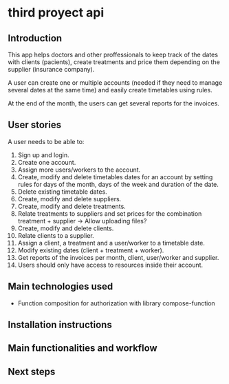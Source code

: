 # third proyect api

## Introduction

This app helps doctors and other proffessionals to keep track of the dates with clients (pacients), create treatments and price them depending on the supplier (insurance company).

A user can create one or multiple accounts (needed if they need to manage several dates at the same time) and easily create timetables using rules.

At the end of the month, the users can get several reports for the invoices. 

## User stories

A user needs to be able to:

1. Sign up and login.
2. Create one account.
3. Assign more users/workers to the account.
4. Create, modify and delete timetables dates for an account by setting rules for days of the month, days of the week and duration of the date.
5. Delete existing timetable dates.
6. Create, modify and delete suppliers. 
7. Create, modify and delete treatments.
8. Relate treatments to suppliers and set prices for the combination treatment + supplier -> Allow uploading files?
9. Create, modify and delete clients. 
10. Relate clients to a supplier.
11. Assign a client, a treatment and a user/worker to a timetable date.
12. Modify existing dates (client + treatment + worker).
13. Get reports of the invoices per month, client, user/worker and supplier.
14. Users should only have access to resources inside their account.


## Main technologies used
- Function composition for authorization with library compose-function

## Installation instructions


## Main functionalities and workflow


## Next steps

